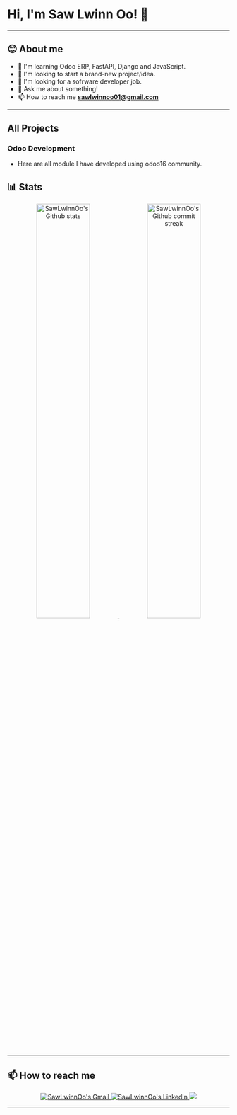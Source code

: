 <!-- markdownlint-disable MD033 MD042-->


# Hi, I'm Saw Lwinn Oo! 👋

---

## **😊 About me**

- 🌱 I'm learning Odoo ERP, FastAPI, Django and JavaScript.
- 👯 I'm looking to start a brand-new project/idea.
- 🔭  I'm looking for a sofrware developer job.
- 💬 Ask me about something!
- 📫 How to reach me **sawlwinnoo01@gmail.com**

---
## All Projects
### Odoo Development
- <a herf="https://github.com/SawLwinnOo/odoo16ce/tree/16.0">Here are all module I have developed using odoo16 community.</a>


## **📊 Stats**

<div align="center" style="text-align:center">
    <a href="#">
        <img width="49%" src="[![Anurag's GitHub stats](https://github-readme-stats.vercel.app/api?username=SawlwinnOo)](https://github.com/anuraghazra/github-readme-stats)"
            alt="SawLwinnOo's Github stats">
    </a>
    <a href="#">
        <img width="49%" src="https://github-readme-streak-stats.herokuapp.com/?user=SawLwinnOo&theme=monokai"
            alt="SawLwinnOo's Github commit streak">
    </a>
</div>

---

## **📫 How to reach me**

<div align="center" style="text-align:center">
    <a href="sawlwinnoo01@gmail.com">
        <img src="https://img.shields.io/badge/-Gmail-EA4335?style=for-the-badge&logo=Gmail&logoColor=white"
            alt="SawLwinnOo's Gmail">
    </a>
    <a href="https://www.linkedin.com/in/saw-lwinn-oo-612511289/">
        <img src="https://img.shields.io/badge/LinkedIn-0A66C2?style=for-the-badge&logo=linkedin&logoColor=white"
            alt="SawLwinnOo's LinkedIn">
    </a>
    <a href="https://www.facebook.com/sawlwinnoo01" target="_blank">
      <img src="https://img.shields.io/badge/facebook-%232E87FB.svg?&style=for-the-badge&logo=facebook&logoColor=white alt=facebook " />
    </a> 
</div>

---
<!--
**SawLwinnOo/SawLwinnOo** is a ✨ _special_ ✨ repository because its `README.md` (this file) appears on your GitHub profile.

Here are some ideas to get you started:

- 🔭 I’m currently working on ...
- 🌱 I’m currently learning ...
- 👯 I’m looking to collaborate on Odoo Development.
- 🤔 I’m looking for help with ...
- 💬 Ask me about ...
- 📫 How to reach me: ...
- 😄 Pronouns: ...
- ⚡ Fun fact: ...
-->
